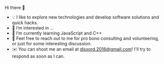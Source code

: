 Hi there 👋
- 💡 I like to explore new technologies and develop software solutions and quick hacks.
- 👀 I’m interested in ...
- 🌱 I’m currently learning JavaScript and C++
- 💬 Feel free to reach out to me for pro bono consulting and volunteering, or just for some interesting discussion.
- ✉️ You can shoot me an email at disxord.2016@gmail.com! I'll try to respond as soon as I can.
<!---
cautionexists/cautionexists is a ✨ special ✨ repository because its `README.md` (this file) appears on your GitHub profile.
You can click the Preview link to take a look at your changes.
--->
